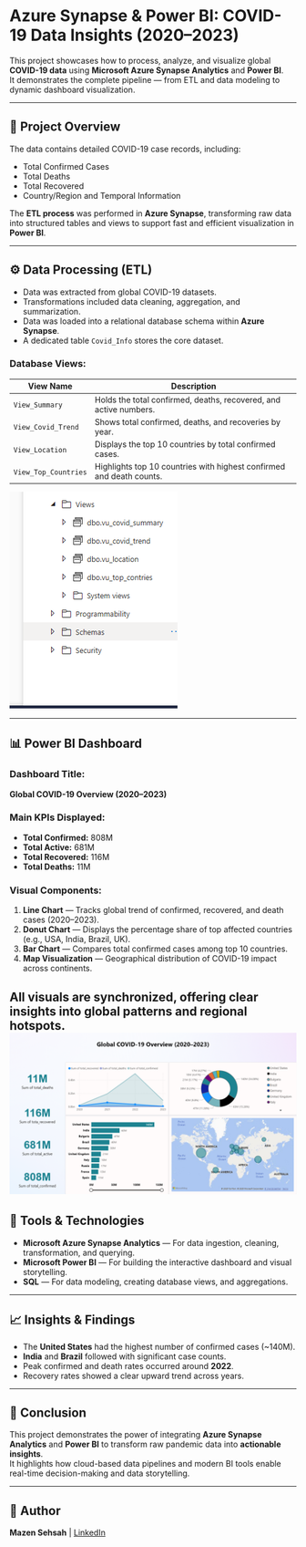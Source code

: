 # Azure Synapse & Power BI: COVID-19 Data Insights (2020–2023)

This project showcases how to process, analyze, and visualize global **COVID-19 data** using **Microsoft Azure Synapse Analytics** and **Power BI**.  
It demonstrates the complete pipeline — from ETL and data modeling to dynamic dashboard visualization.

---

## 📖 Project Overview

The data contains detailed COVID-19 case records, including:
- Total Confirmed Cases  
- Total Deaths  
- Total Recovered  
- Country/Region and Temporal Information  

The **ETL process** was performed in **Azure Synapse**, transforming raw data into structured tables and views to support fast and efficient visualization in **Power BI**.

---

## ⚙️ Data Processing (ETL)

- Data was extracted from global COVID-19 datasets.  
- Transformations included data cleaning, aggregation, and summarization.  
- Data was loaded into a relational database schema within **Azure Synapse**.  
- A dedicated table `Covid_Info` stores the core dataset.  

### Database Views:
| View Name | Description |
|------------|-------------|
| `View_Summary` | Holds the total confirmed, deaths, recovered, and active numbers. |
| `View_Covid_Trend` | Shows total confirmed, deaths, and recoveries by year. |
| `View_Location` | Displays the top 10 countries by total confirmed cases. |
| `View_Top_Countries` | Highlights top 10 countries with highest confirmed and death counts. |
<img src = "Result/Views.png">

---

## 📊 Power BI Dashboard

### **Dashboard Title:**  
**Global COVID-19 Overview (2020–2023)**

### **Main KPIs Displayed:**
- **Total Confirmed:** 808M  
- **Total Active:** 681M  
- **Total Recovered:** 116M  
- **Total Deaths:** 11M  

### **Visual Components:**
1. **Line Chart** — Tracks global trend of confirmed, recovered, and death cases (2020–2023).  
2. **Donut Chart** — Displays the percentage share of top affected countries (e.g., USA, India, Brazil, UK).  
3. **Bar Chart** — Compares total confirmed cases among top 10 countries.  
4. **Map Visualization** — Geographical distribution of COVID-19 impact across continents.

All visuals are synchronized, offering clear insights into **global patterns and regional hotspots**.
<img src = "Result/Design.png">
---

## 🧰 Tools & Technologies

- **Microsoft Azure Synapse Analytics** — For data ingestion, cleaning, transformation, and querying.  
- **Microsoft Power BI** — For building the interactive dashboard and visual storytelling.  
- **SQL** — For data modeling, creating database views, and aggregations.

---

## 📈 Insights & Findings

- The **United States** had the highest number of confirmed cases (~140M).  
- **India** and **Brazil** followed with significant case counts.  
- Peak confirmed and death rates occurred around **2022**.  
- Recovery rates showed a clear upward trend across years.  

---

## 🧾 Conclusion

This project demonstrates the power of integrating **Azure Synapse Analytics** and **Power BI** to transform raw pandemic data into **actionable insights**.  
It highlights how cloud-based data pipelines and modern BI tools enable real-time decision-making and data storytelling.

---

## 👤 Author

**Mazen Sehsah** | [LinkedIn](linkedin.com/in/mazensehsah/) 
